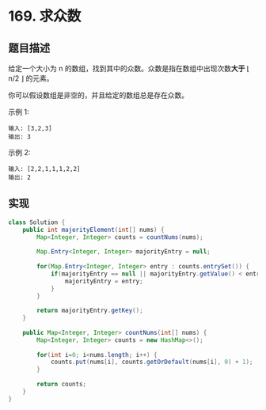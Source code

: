 # 169. 求众数

## 题目描述

给定一个大小为 n 的数组，找到其中的众数。众数是指在数组中出现次数**大于** ⌊ n/2 ⌋ 的元素。

你可以假设数组是非空的，并且给定的数组总是存在众数。

示例 1:

	输入: [3,2,3]
	输出: 3

示例 2:

	输入: [2,2,1,1,1,2,2]
	输出: 2

## 实现

```java
class Solution {
    public int majorityElement(int[] nums) {
        Map<Integer, Integer> counts = countNums(nums);
        
        Map.Entry<Integer, Integer> majorityEntry = null;
        
        for(Map.Entry<Integer, Integer> entry : counts.entrySet()) {
            if(majorityEntry == null || majorityEntry.getValue() < entry.getValue()) {
                majorityEntry = entry;
            }
        }
        
        return majorityEntry.getKey();
    }
    
    public Map<Integer, Integer> countNums(int[] nums) {
        Map<Integer, Integer> counts = new HashMap<>();
        
        for(int i=0; i<nums.length; i++) {
            counts.put(nums[i], counts.getOrDefault(nums[i], 0) + 1);
        }
        
        return counts;
    }
}
```
